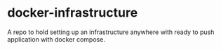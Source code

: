 # docker-infrastructure
A repo to hold setting up an infrastructure anywhere with ready to push application with docker compose.
